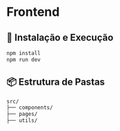 # Frontend

## 🚀 Instalação e Execução

```bash
npm install
npm run dev
```

## 📦 Estrutura de Pastas

```bash
src/
├── components/
├── pages/
├── utils/

